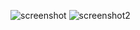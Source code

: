 ![screenshot](https://user-images.githubusercontent.com/73955284/143896981-1b3c6c1a-edab-4b56-9301-bb37ebd307e1.png) ![screenshot2](https://user-images.githubusercontent.com/73955284/143897168-d1e22cc4-1097-4cea-9753-9cd93bb4b97a.png)

